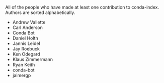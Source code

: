 All of the people who have made at least one contribution to conda-index.
Authors are sorted alphabetically.

* Andrew Vallette
* Carl Anderson
* Conda Bot
* Daniel Holth
* Jannis Leidel
* Jay Roebuck
* Ken Odegard
* Klaus Zimmermann
* Ryan Keith
* conda-bot
* jaimergp
